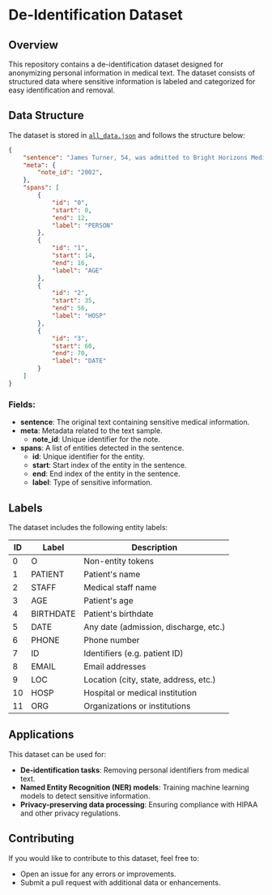 # De-Identification Dataset

## Overview

This repository contains a de-identification dataset designed for anonymizing personal information in medical text. The dataset consists of structured data where sensitive information is labeled and categorized for easy identification and removal.

## Data Structure

The dataset is stored in [`all_data.json`](./all_data.json) and follows the structure below:

```json
{
    "sentence": "James Turner, 54, was admitted to Bright Horizons Medical on 06/13/2027 for treatment.",
    "meta": {
        "note_id": "2002",
    },
    "spans": [
        {
            "id": "0",
            "start": 0,
            "end": 12,
            "label": "PERSON"
        },
        {
            "id": "1",
            "start": 14,
            "end": 16,
            "label": "AGE"
        },
        {
            "id": "2",
            "start": 35,
            "end": 56,
            "label": "HOSP"
        },
        {
            "id": "3",
            "start": 60,
            "end": 70,
            "label": "DATE"
        }
    ]
}
```

### Fields:
- **sentence**: The original text containing sensitive medical information.
- **meta**: Metadata related to the text sample.
  - **note_id**: Unique identifier for the note.
- **spans**: A list of entities detected in the sentence.
  - **id**: Unique identifier for the entity.
  - **start**: Start index of the entity in the sentence.
  - **end**: End index of the entity in the sentence.
  - **label**: Type of sensitive information.

## Labels

The dataset includes the following entity labels:

| ID  | Label      | Description                                     |
|-----|-----------|-------------------------------------------------|
| 0   | O         | Non-entity tokens                               |
| 1   | PATIENT   | Patient's name                                  |
| 2   | STAFF     | Medical staff name                              |
| 3   | AGE       | Patient's age                                   |
| 4   | BIRTHDATE | Patient's birthdate                             |
| 5   | DATE      | Any date (admission, discharge, etc.)           |
| 6   | PHONE     | Phone number                                    |
| 7   | ID        | Identifiers (e.g. patient ID)             |
| 8   | EMAIL     | Email addresses                                 |
| 9   | LOC       | Location (city, state, address, etc.)           |
| 10  | HOSP      | Hospital or medical institution                 |
| 11  | ORG       | Organizations or institutions                   |


## Applications

This dataset can be used for:
- **De-identification tasks**: Removing personal identifiers from medical text.
- **Named Entity Recognition (NER) models**: Training machine learning models to detect sensitive information.
- **Privacy-preserving data processing**: Ensuring compliance with HIPAA and other privacy regulations.

## Contributing

If you would like to contribute to this dataset, feel free to:
- Open an issue for any errors or improvements.
- Submit a pull request with additional data or enhancements.
